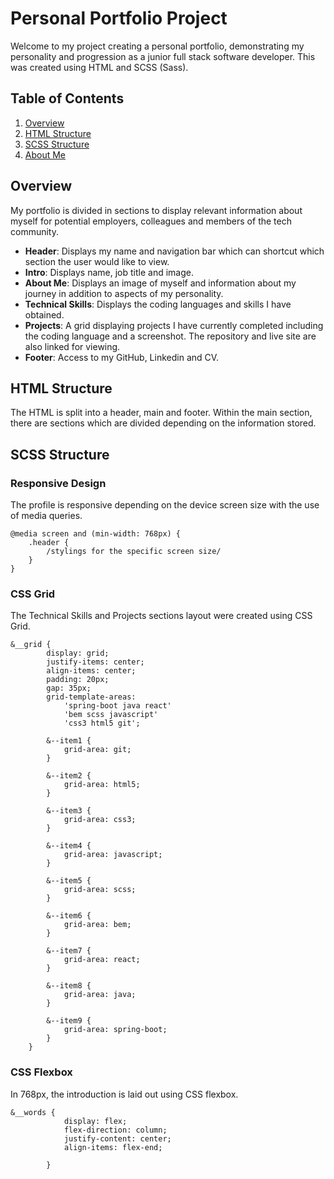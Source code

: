 # Personal Portfolio Project

Welcome to my project creating a personal portfolio, demonstrating my personality and progression as a junior full stack software developer. This was created using HTML and SCSS (Sass).

## Table of Contents

1. [Overview](#overview)
2. [HTML Structure](#html-structure)
3. [SCSS Structure](#scss-structure)
4. [About Me](#about-me)

## Overview

My portfolio is divided in sections to display relevant information about myself for potential employers, colleagues and members of the tech community.

- **Header**: Displays my name and navigation bar which can shortcut which section the user would like to view.
- **Intro**: Displays name, job title and image. 
- **About Me**: Displays an image of myself and information about my journey in addition to aspects of my personality.
- **Technical Skills**: Displays the coding languages and skills I have obtained.
- **Projects**: A grid displaying projects I have currently completed including the coding language and a screenshot. The repository and live site are also linked for viewing.
- **Footer**: Access to my GitHub, Linkedin and CV. 

## HTML Structure

The HTML is split into a header, main and footer. Within the main section, there are sections which are divided depending on the information stored.

## SCSS Structure

### Responsive Design
The profile is responsive depending on the device screen size with the use of media queries.

```
@media screen and (min-width: 768px) {
    .header {
        /stylings for the specific screen size/
    }
}
```

### CSS Grid
The Technical Skills and Projects sections layout were created using CSS Grid.

```
&__grid {
        display: grid;
        justify-items: center;
        align-items: center;
        padding: 20px;
        gap: 35px;
        grid-template-areas:
            'spring-boot java react'
            'bem scss javascript'
            'css3 html5 git';

        &--item1 {
            grid-area: git;
        }

        &--item2 {
            grid-area: html5;
        }

        &--item3 {
            grid-area: css3;
        }

        &--item4 {
            grid-area: javascript;
        }

        &--item5 {
            grid-area: scss;
        }

        &--item6 {
            grid-area: bem;
        }

        &--item7 {
            grid-area: react;
        }

        &--item8 {
            grid-area: java;
        }

        &--item9 {
            grid-area: spring-boot;
        }
    }
```

### CSS Flexbox

In 768px, the introduction is laid out using CSS flexbox.

```
&__words {
            display: flex;
            flex-direction: column;
            justify-content: center;
            align-items: flex-end;

        }
```
